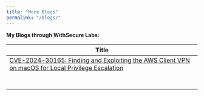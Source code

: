 ```yaml
---
title: "More Blogs"
permalink: "/blogs/"
---
```



**My Blogs through WithSecure Labs:**

| Title                                                        |
| ------------------------------------------------------------ |
| [CVE-2024-30165: Finding and Exploiting the AWS Client VPN on macOS for Local Privilege Escalation](https://labs.withsecure.com/publications/exploiting-the-aws-client-vpn-on-macos-for-local-privilege-escal) |
|                                                              |
|                                                              |
|                                                              |
|                                                              |
|                                                              |
|                                                              |
|                                                              |